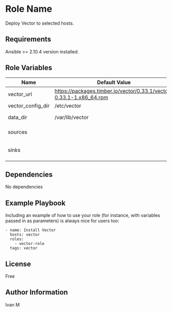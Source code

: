 Role Name
=========

Deploy Vector to selected hosts.

Requirements
------------

Ansible >= 2.10.4 version installed.

Role Variables
--------------


| Name              | Default Value                                                       | Description                    |
|-------------------|---------------------------------------------------------------------|--------------------------------|
| vector_url        | https://packages.timber.io/vector/0.33.1/vector-0.33.1-1.x86_64.rpm | Download source                |
| vector_config_dir | /etc/vector                                                         | Install path                   |
| data_dir          | /var/lib/vector                                                     | Vector data directory          |
| sources           |                                                                     | For Vector configuration       |
| sinks             |                                                                     | Connect to clickhouse settings |

Dependencies
------------

No dependencies

Example Playbook
----------------

Including an example of how to use your role (for instance, with variables passed in as parameters) is always nice for users too:

    - name: Install Vector
      hosts: vector
      roles:
        - vector-role
      tags: vector

License
-------

Free

Author Information
------------------

Ivan M